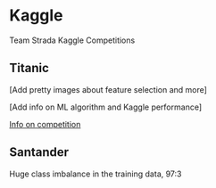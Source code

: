 # Kaggle
Team Strada Kaggle Competitions

## Titanic

[Add pretty images about feature selection and more]

[Add info on ML algorithm and Kaggle performance]

[Info on competition](https://www.kaggle.com/c/titanic)

## Santander

Huge class imbalance in the training data, 97:3
